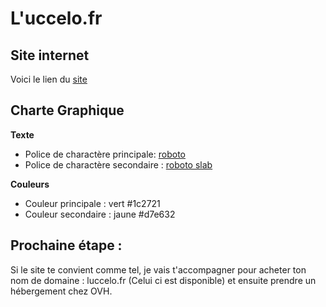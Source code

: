 # L'uccelo.fr

## Site internet

Voici le lien du [site](https://bcollignonecv.github.io/luccelo/)

## Charte Graphique

__Texte__
* Police de charactère principale: [roboto](https://fonts.google.com/specimen/Roboto)
* Police de charactère secondaire : [roboto slab](https://fonts.google.com/specimen/Roboto+Slab)

__Couleurs__
* Couleur principale : vert #1c2721
* Couleur secondaire : jaune #d7e632


## Prochaine étape :

Si le site te convient comme tel, je vais t'accompagner pour acheter ton nom de domaine : luccelo.fr (Celui ci est disponible) et ensuite prendre un hébergement chez OVH.